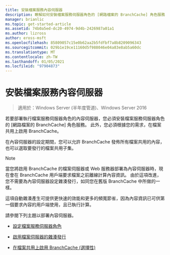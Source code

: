 ```yaml
---
title: 安裝檔案服務內容伺服器
description: 瞭解如何安裝檔案服務伺服器角色的 [網路檔案的 BranchCache] 角色服務，並根據您的需求在檔案共用上啟用 BranchCache。
manager: brianlic
ms.topic: get-started-article
ms.assetid: 74b0a5ed-dc20-4974-9d4b-2426987a01a1
ms.author: lizross
author: eross-msft
ms.openlocfilehash: 85809057c15e0b62aa2b5fdfbf7a8b8209096343
ms.sourcegitcommit: 029b1e19ce11160d5f988046e04a83e8ab5a60dc
ms.translationtype: MT
ms.contentlocale: zh-TW
ms.lasthandoff: 01/05/2021
ms.locfileid: "97904873"
---
```

# <a name="install-file-services-content-servers"></a>安裝檔案服務內容伺服器

>適用於：Windows Server (半年度管道)、Windows Server 2016

若要部署執行檔案服務伺服器角色的內容伺服器，您必須安裝檔案服務伺服器角色的 [網路檔案的 BranchCache] 角色服務。 此外，您必須根據您的需求，在檔案共用上啟用 BranchCache。

在內容伺服器的設定期間，您可以允許 BranchCache 發佈所有檔案共用的內容，也可以選取要發行的檔案共用子集。

> [!NOTE]
> 當您將啟用 BranchCache 的檔案伺服器或 Web 服務器部署為內容伺服器時，現在會在 BranchCache 用戶端要求檔案之前離線計算內容資訊。 由於這項改進，您不需要為內容伺服器設定雜湊發行，如同您在舊版 BranchCache 中所做的一樣。
>
> 這項自動雜湊產生可提供更快速的效能和更多的頻寬節省，因為內容資訊已可供第一個要求內容的用戶端使用，且已執行計算。

請參閱下列主題以部署內容伺服器。

-   [設定檔案服務伺服器角色](../../branchcache/deploy/Configure-the-File-Services-server-role.md)

-   [啟用檔案伺服器的雜湊發行](../../branchcache/deploy/Enable-Hash-Publication-for-File-Servers.md)

-   [在檔案共用上啟用 BranchCache &#40;選擇性&#41;](../../branchcache/deploy/enable-bc-on-file-share.md)



